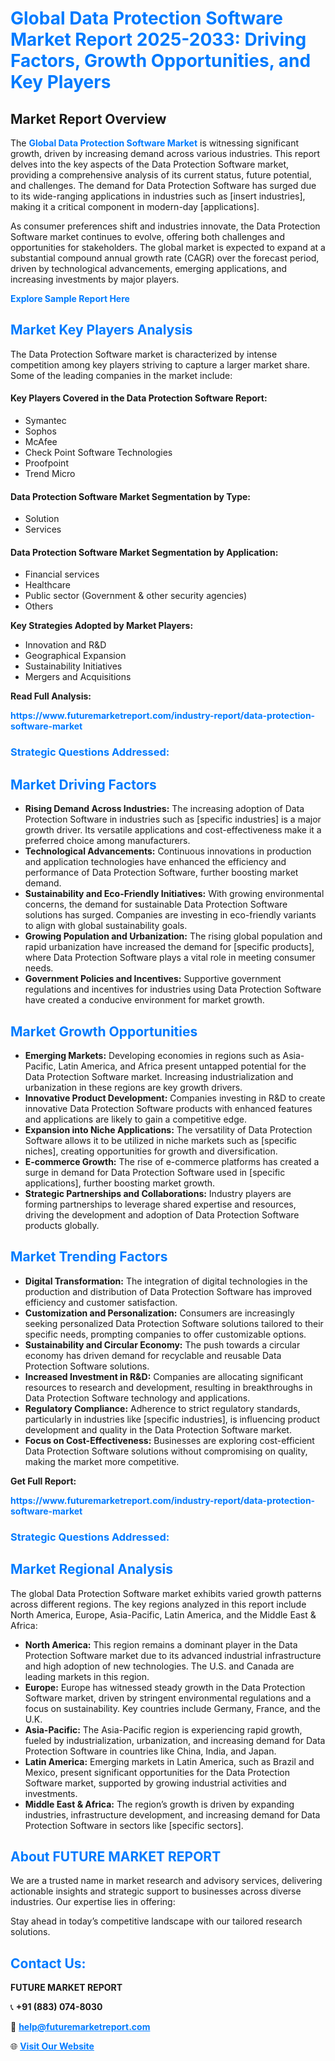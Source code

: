 <h1 style="color: #007BFF;">Global Data Protection Software Market Report 2025-2033: Driving Factors, Growth Opportunities, and Key Players</h1>

<section id="overview">
<h2>Market Report Overview</h2>
<p>The <a href="https://www.futuremarketreport.com/industry-report/data-protection-software-market" style="color: #007BFF; text-decoration: none;"><strong>Global Data Protection Software Market</strong></a> is witnessing significant growth, driven by increasing demand across various industries. This report delves into the key aspects of the Data Protection Software market, providing a comprehensive analysis of its current status, future potential, and challenges. The demand for Data Protection Software has surged due to its wide-ranging applications in industries such as [insert industries], making it a critical component in modern-day [applications].</p>
<p>As consumer preferences shift and industries innovate, the Data Protection Software market continues to evolve, offering both challenges and opportunities for stakeholders. The global market is expected to expand at a substantial compound annual growth rate (CAGR) over the forecast period, driven by technological advancements, emerging applications, and increasing investments by major players.</p>
</section>

<section id="overview">
<p><a href="https://www.futuremarketreport.com/request-sample/reportId=55498" style="color: #007BFF; text-decoration: none;"><strong>Explore Sample Report Here</strong></a></p>
</section>

<section id="key-players">
<h2 style="color: #007BFF;">Market Key Players Analysis</h2>
<p>The Data Protection Software market is characterized by intense competition among key players striving to capture a larger market share. Some of the leading companies in the market include:</p>
<h4>Key Players Covered in the Data Protection Software Report:</h4>
<ul><li>Symantec</li><li>Sophos</li><li>McAfee</li><li>Check Point Software Technologies</li><li>Proofpoint</li><li>Trend Micro</li></ul>
<h4>Data Protection Software Market Segmentation by Type:</h4>
<ul><li>Solution</li><li>Services</li></ul>

<h4>Data Protection Software Market Segmentation by Application:</h4>
<ul><li>Financial services</li><li>Healthcare</li><li>Public sector (Government &amp; other security agencies)</li><li>Others</li></ul>
<p><strong>Key Strategies Adopted by Market Players:</strong></p>
<ul>
<li>Innovation and R&D</li>
<li>Geographical Expansion</li>
<li>Sustainability Initiatives</li>
<li>Mergers and Acquisitions</li>
</ul>
</section>

<section>
<p><strong>Read Full Analysis: </strong></p><a href="https://www.futuremarketreport.com/industry-report/data-protection-software-market" style="color: #007BFF; text-decoration: none;"><strong>https://www.futuremarketreport.com/industry-report/data-protection-software-market</strong></a>
<h3 style="color: #007BFF;">Strategic Questions Addressed:</h3>
</section>

<section id="driving-factors">
<h2 style="color: #007BFF;">Market Driving Factors</h2>
<ul>
<li><strong>Rising Demand Across Industries:</strong> The increasing adoption of Data Protection Software in industries such as [specific industries] is a major growth driver. Its versatile applications and cost-effectiveness make it a preferred choice among manufacturers.</li>
<li><strong>Technological Advancements:</strong> Continuous innovations in production and application technologies have enhanced the efficiency and performance of Data Protection Software, further boosting market demand.</li>
<li><strong>Sustainability and Eco-Friendly Initiatives:</strong> With growing environmental concerns, the demand for sustainable Data Protection Software solutions has surged. Companies are investing in eco-friendly variants to align with global sustainability goals.</li>
<li><strong>Growing Population and Urbanization:</strong> The rising global population and rapid urbanization have increased the demand for [specific products], where Data Protection Software plays a vital role in meeting consumer needs.</li>
<li><strong>Government Policies and Incentives:</strong> Supportive government regulations and incentives for industries using Data Protection Software have created a conducive environment for market growth.</li>
</ul>
</section>

<section id="growth-opportunities">
<h2 style="color: #007BFF;">Market Growth Opportunities</h2>
<ul>
<li><strong>Emerging Markets:</strong> Developing economies in regions such as Asia-Pacific, Latin America, and Africa present untapped potential for the Data Protection Software market. Increasing industrialization and urbanization in these regions are key growth drivers.</li>
<li><strong>Innovative Product Development:</strong> Companies investing in R&D to create innovative Data Protection Software products with enhanced features and applications are likely to gain a competitive edge.</li>
<li><strong>Expansion into Niche Applications:</strong> The versatility of Data Protection Software allows it to be utilized in niche markets such as [specific niches], creating opportunities for growth and diversification.</li>
<li><strong>E-commerce Growth:</strong> The rise of e-commerce platforms has created a surge in demand for Data Protection Software used in [specific applications], further boosting market growth.</li>
<li><strong>Strategic Partnerships and Collaborations:</strong> Industry players are forming partnerships to leverage shared expertise and resources, driving the development and adoption of Data Protection Software products globally.</li>
</ul>
</section>

<section id="trending-factors">
<h2 style="color: #007BFF;">Market Trending Factors</h2>
<ul>
<li><strong>Digital Transformation:</strong> The integration of digital technologies in the production and distribution of Data Protection Software has improved efficiency and customer satisfaction.</li>
<li><strong>Customization and Personalization:</strong> Consumers are increasingly seeking personalized Data Protection Software solutions tailored to their specific needs, prompting companies to offer customizable options.</li>
<li><strong>Sustainability and Circular Economy:</strong> The push towards a circular economy has driven demand for recyclable and reusable Data Protection Software solutions.</li>
<li><strong>Increased Investment in R&D:</strong> Companies are allocating significant resources to research and development, resulting in breakthroughs in Data Protection Software technology and applications.</li>
<li><strong>Regulatory Compliance:</strong> Adherence to strict regulatory standards, particularly in industries like [specific industries], is influencing product development and quality in the Data Protection Software market.</li>
<li><strong>Focus on Cost-Effectiveness:</strong> Businesses are exploring cost-efficient Data Protection Software solutions without compromising on quality, making the market more competitive.</li>
</ul>
</section>

<section>
<p><strong>Get Full Report: </strong></p><a href="https://www.futuremarketreport.com/industry-report/data-protection-software-market" style="color: #007BFF; text-decoration: none;"><strong>https://www.futuremarketreport.com/industry-report/data-protection-software-market</strong></a>
<h3 style="color: #007BFF;">Strategic Questions Addressed:</h3>
</section>


<section id="regional-analysis">
<h2 style="color: #007BFF;">Market Regional Analysis</h2>
<p>The global Data Protection Software market exhibits varied growth patterns across different regions. The key regions analyzed in this report include North America, Europe, Asia-Pacific, Latin America, and the Middle East & Africa:</p>
<ul>
<li><strong>North America:</strong> This region remains a dominant player in the Data Protection Software market due to its advanced industrial infrastructure and high adoption of new technologies. The U.S. and Canada are leading markets in this region.</li>
<li><strong>Europe:</strong> Europe has witnessed steady growth in the Data Protection Software market, driven by stringent environmental regulations and a focus on sustainability. Key countries include Germany, France, and the U.K.</li>
<li><strong>Asia-Pacific:</strong> The Asia-Pacific region is experiencing rapid growth, fueled by industrialization, urbanization, and increasing demand for Data Protection Software in countries like China, India, and Japan.</li>
<li><strong>Latin America:</strong> Emerging markets in Latin America, such as Brazil and Mexico, present significant opportunities for the Data Protection Software market, supported by growing industrial activities and investments.</li>
<li><strong>Middle East & Africa:</strong> The region’s growth is driven by expanding industries, infrastructure development, and increasing demand for Data Protection Software in sectors like [specific sectors].</li>
</ul>
</section>

<footer>
<h2 style="color: #007BFF;">About FUTURE MARKET REPORT</h2>
<p>We are a trusted name in market research and advisory services, delivering actionable insights and strategic support to businesses across diverse industries. Our expertise lies in offering:</p>

<p>Stay ahead in today’s competitive landscape with our tailored research solutions.</p>

<h2 style="color: #007BFF;">Contact Us:</h2>
<p><strong>FUTURE MARKET REPORT</strong></p>
<p>📞 <strong>+91 (883) 074-8030</strong></p>
<p>📧 <strong><a href="mailto:help@futuremarketreport.com" style="color: #007BFF;">help@futuremarketreport.com</a></strong></p>
<p>🌐 <strong><a href="https://www.futuremarketreport.com/" style="color: #007BFF;">Visit Our Website</a></strong></p>
</footer>